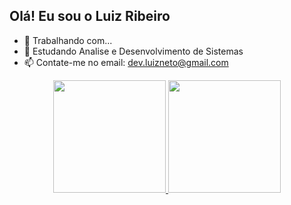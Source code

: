 ## Olá! Eu sou o Luiz Ribeiro



- 🔭 Trabalhando com...
- 🌱 Estudando Analise e Desenvolvimento de Sistemas
- 📫 Contate-me no email: dev.luizneto@gmail.com
<div align="center">
  <a href="https://github.com/devluiz2002">
  <img height="180em" src="https://github-readme-stats.vercel.app/api?username=rafaballerini&show_icons=true&theme=dracula&include_all_commits=true&count_private=true"/>
  <img height="180em" src="https://github-readme-stats.vercel.app/api/top-langs/?username=rafaballerini&layout=compact&langs_count=7&theme=dracula"/>
</div>
